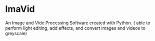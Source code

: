 # ImaVid
An Image and Vide Processing Software created with Python. ( able to perform light editing, add effects, and convert images and videos to greyscale)
